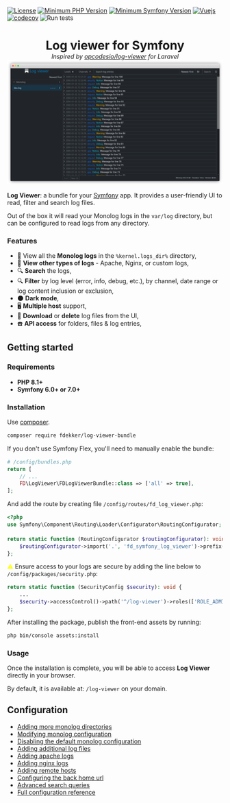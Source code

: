 [![License](https://img.shields.io/badge/license-MIT-brightgreen)](LICENSE)
[![Minimum PHP Version](https://img.shields.io/badge/php-%3E%3D%208.1-8892BF)](https://php.net/)
[![Minimum Symfony Version](https://img.shields.io/badge/symfony-%3E%3D%206.0-brightgreen)](https://symfony.com/releases)
[![Vuejs](https://img.shields.io/badge/vuejs-3.4-brightgreen)](https://vuejs.org/)
[![codecov](https://codecov.io/gh/frankdekker/symfony-log-viewer-bundle/branch/master/graph/badge.svg)](https://app.codecov.io/gh/frankdekker/symfony-log-viewer-bundle)
![Run tests](https://github.com/frankdekker/symfony-log-viewer-bundle/actions/workflows/test.yml/badge.svg)

<div style="text-align: center">
<h1 style="margin-bottom:0">Log viewer for Symfony</h1>
<i>Inspired by <a href="https://github.com/opcodesio/log-viewer">opcodesio/log-viewer</a> for Laravel</i>
<img src="docs/images/preview.png" alt="log-viewer">
</div>

 **Log Viewer**: a bundle for your [Symfony](https://symfony.com/) app. It provides a user-friendly UI to read, filter and search log files.

Out of the box it will read your Monolog logs in the `var/log` directory, but can be configured to
read logs from any directory.


### Features

- 📂 View all the **Monolog logs** in the `%kernel.logs_dir%` directory,
- 📂 **View other types of logs** - Apache, Nginx, or custom logs,
- 🔍 **Search** the logs,
- 🔍 **Filter** by log level (error, info, debug, etc.), by channel, date range or log content inclusion or exclusion,
- 🌑 **Dark mode**,
- 🖥️ **Multiple host** support,
- 💾 **Download** or **delete** log files from the UI,
- ☎️ **API access** for folders, files & log entries,

## Getting started

### Requirements

- **PHP 8.1+**
- **Symfony 6.0+ or 7.0+**

### Installation

Use [composer](https://getcomposer.org/).
```bash
composer require fdekker/log-viewer-bundle
```
If you don't use Symfony Flex, you'll need to manually enable the bundle:

```php
# /config/bundles.php
return [
    // ...
    FD\LogViewer\FDLogViewerBundle::class => ['all' => true],
];
```
And add the route by creating file `/config/routes/fd_log_viewer.php`:
```php
<?php
use Symfony\Component\Routing\Loader\Configurator\RoutingConfigurator;

return static function (RoutingConfigurator $routingConfigurator): void {
    $routingConfigurator->import('.', 'fd_symfony_log_viewer')->prefix('/log-viewer');
};
```
<span style="color:yellow">⚠</span> Ensure access to your logs are secure by adding the line below to `/config/packages/security.php`:
```php
return static function (SecurityConfig $security): void {
    ...
    $security->accessControl()->path('^/log-viewer')->roles(['ROLE_ADMIN']);
};
```

After installing the package, publish the front-end assets by running:
```bash
php bin/console assets:install
```

### Usage

Once the installation is complete, you will be able to access **Log Viewer** directly in your browser.

By default, it is available at: `/log-viewer` on your domain.

## Configuration
- [Adding more monolog directories](docs/adding-more-monolog-directories.md)
- [Modifying monolog configuration](docs/modifying-monolog-configuration.md)
- [Disabling the default monolog configuration](docs/disabling-default-monolog-configuration.md)
- [Adding additional log files](docs/adding-additional-log-files.md)
- [Adding apache logs](docs/configuring-apache-logs.md)
- [Adding nginx logs](docs/configuring-nginx-logs.md)
- [Adding remote hosts](docs/adding-remote-hosts.md)
- [Configuring the back home url](docs/configuring-the-back-home-route.md)
- [Advanced search queries](docs/advanced-search-queries.md)
- [Full configuration reference](docs/configuration-reference.md)
